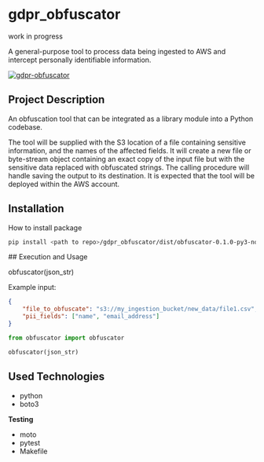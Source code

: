 # gdpr_obfuscator
work in progress

A general-purpose tool to process data being ingested to AWS and intercept personally identifiable information.

[![gdpr-obfuscator](https://github.com/Pringading/gdpr_obfuscator/actions/workflows/checks.yml/badge.svg)](https://github.com/Pringading/gdpr_obfuscator/actions/workflows/checks.yml)

## Project Description
An obfuscation tool that can be integrated as a library module into a Python codebase.

The tool will be supplied with the S3 location of a file containing sensitive information, and the names of the affected fields. It will create a new file or byte-stream object containing an exact copy of the input file but with the sensitive data replaced with obfuscated strings. The calling procedure will handle saving the output to its destination. It is expected that the tool will be deployed within the AWS account.

## Installation
How to install package

```bash
pip install <path to repo>/gdpr_obfuscator/dist/obfuscator-0.1.0-py3-none-any.whl
```

## Execution and Usage

obfuscator(json_str)

Example input:
```json
{
    "file_to_obfuscate": "s3://my_ingestion_bucket/new_data/file1.csv",
    "pii_fields": ["name", "email_address"]
}
```

```py
from obfuscator import obfuscator

obfuscator(json_str)
```

## Used Technologies
- python
- boto3

**Testing**
- moto
- pytest
- Makefile

